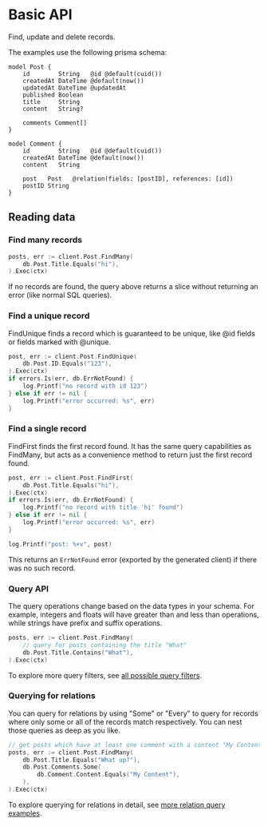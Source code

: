 # Basic API

Find, update and delete records.

The examples use the following prisma schema:

```prisma
model Post {
    id        String   @id @default(cuid())
    createdAt DateTime @default(now())
    updatedAt DateTime @updatedAt
    published Boolean
    title     String
    content   String?

    comments Comment[]
}

model Comment {
    id        String   @id @default(cuid())
    createdAt DateTime @default(now())
    content   String

    post   Post   @relation(fields: [postID], references: [id])
    postID String
}
```

## Reading data

### Find many records

```go
posts, err := client.Post.FindMany(
    db.Post.Title.Equals("hi"),
).Exec(ctx)
```

If no records are found, the query above returns a slice without returning an error (like normal SQL queries).

### Find a unique record

FindUnique finds a record which is guaranteed to be unique, like @id fields or fields marked with @unique.

```go
post, err := client.Post.FindUnique(
    db.Post.ID.Equals("123"),
).Exec(ctx)
if errors.Is(err, db.ErrNotFound) {
    log.Printf("no record with id 123")
} else if err != nil {
    log.Printf("error occurred: %s", err)
}
```

### Find a single record

FindFirst finds the first record found. It has the same query capabilities as FindMany, but acts as a convenience method to return just the first record found.

```go
post, err := client.Post.FindFirst(
    db.Post.Title.Equals("hi"),
).Exec(ctx)
if errors.Is(err, db.ErrNotFound) {
    log.Printf("no record with title 'hi' found")
} else if err != nil {
    log.Printf("error occurred: %s", err)
}

log.Printf("post: %+v", post)
```

This returns an `ErrNotFound` error (exported by the generated client) if there was no such record.

### Query API

The query operations change based on the data types in your schema. For example, integers and floats will have greater than and less than operations, while strings have prefix and suffix operations.

```go
posts, err := client.Post.FindMany(
    // query for posts containing the title "What"
    db.Post.Title.Contains("What"),
).Exec(ctx)
```

To explore more query filters, see [all possible query filters](filters.md).

### Querying for relations

You can query for relations by using "Some" or "Every" to query for records where only some or all of the records match respectively. You can nest those queries as deep as you like.

```go
// get posts which have at least one comment with a content "My Content" and that post's titles are all "What up?"
posts, err := client.Post.FindMany(
    db.Post.Title.Equals("What up?"),
    db.Post.Comments.Some(
        db.Comment.Content.Equals("My Content"),
    ),
).Exec(ctx)
```

To explore querying for relations in detail, see [more relation query examples](relations.md).
